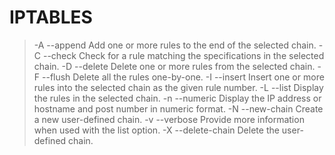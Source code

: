 # IPTABLES

> -A --append Add one or more rules to the end of the selected chain.
> -C --check  Check for a rule matching the specifications in the selected chain.
> -D --delete Delete one or more rules from the selected chain.
> -F --flush  Delete all the rules one-by-one.
> -I --insert Insert one or more rules into the selected chain as the given rule number.
> -L --list   Display the rules in the selected chain.
> -n --numeric    Display the IP address or hostname and post number in numeric format.
> -N --new-chain <name>   Create a new user-defined chain.
> -v --verbose    Provide more information when used with the list option.
> -X --delete-chain <name>    Delete the user-defined chain.